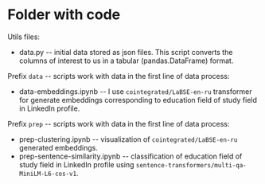 # Folder with code

Utils files:

- data.py -- initial data stored as json files. This script converts the columns of interest to us in a tabular (pandas.DataFrame) format.

Prefix `data` -- scripts work with data in the first line of data process:

- data-embeddings.ipynb -- I use `cointegrated/LaBSE-en-ru` transformer for generate embeddings corresponding to education field of study field in LinkedIn profile.

Prefix `prep` -- scripts work with data in the first line of data process:

- prep-clustering.ipynb -- visualization of `cointegrated/LaBSE-en-ru` generated embeddings.
- prep-sentence-similarity.ipynb -- classification of education field of study field in LinkedIn profile using `sentence-transformers/multi-qa-MiniLM-L6-cos-v1`.
